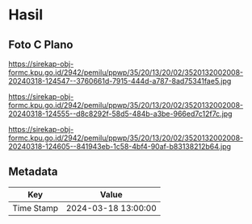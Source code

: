# Hasil

## Foto C Plano

https://sirekap-obj-formc.kpu.go.id/2942/pemilu/ppwp/35/20/13/20/02/3520132002008-20240318-124547--3760661d-7915-444d-a787-8ad75341fae5.jpg

https://sirekap-obj-formc.kpu.go.id/2942/pemilu/ppwp/35/20/13/20/02/3520132002008-20240318-124555--d8c8292f-58d5-484b-a3be-966ed7c12f7c.jpg

https://sirekap-obj-formc.kpu.go.id/2942/pemilu/ppwp/35/20/13/20/02/3520132002008-20240318-124605--841943eb-1c58-4bf4-90af-b83138212b64.jpg


## Metadata

| Key        | Value               |
| ---------- | ------------------- |
| Time Stamp | 2024-03-18 13:00:00 |



